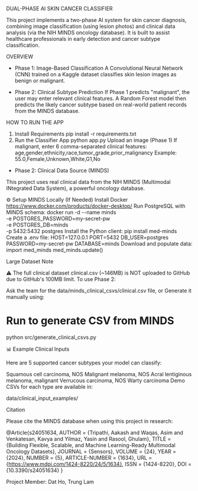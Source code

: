 DUAL-PHASE AI SKIN CANCER CLASSIFIER

This project implements a two-phase AI system for skin cancer diagnosis, combining image classification (using lesion photos) and clinical data analysis (via the NIH MINDS oncology database). It is built to assist healthcare professionals in early detection and cancer subtype classification.

OVERVIEW

- Phase 1: Image-Based Classification
A Convolutional Neural Network (CNN) trained on a Kaggle dataset classifies skin lesion images as benign or malignant.

- Phase 2: Clinical Subtype Prediction
If Phase 1 predicts "malignant", the user may enter relevant clinical features. A Random Forest model then predicts the likely cancer subtype based on real-world patient records from the MINDS database.

HOW TO RUN THE APP

 1. Install Requirements
pip install -r requirements.txt
 2. Run the Classifier App
python app.py
Upload an image (Phase 1)
If malignant, enter 6 comma-separated clinical features:
age,gender,ethnicity,race,tumor_grade,prior_malignancy
Example: 55.0,Female,Unknown,White,G1,No

- Phase 2: Clinical Data Source (MINDS)

This project uses real clinical data from the NIH MINDS (Multimodal INtegrated Data System), a powerful oncology database.

⚙️ Setup MINDS Locally (If Needed)
Install Docker
https://www.docker.com/products/docker-desktop/
Run PostgreSQL with MINDS schema:
docker run -d --name minds \
  -e POSTGRES_PASSWORD=my-secret-pw \
  -e POSTGRES_DB=minds \
  -p 5432:5432 postgres
Install the Python client:
pip install med-minds
Create a .env file:
HOST=127.0.0.1
PORT=5432
DB_USER=postgres
PASSWORD=my-secret-pw
DATABASE=minds
Download and populate data:
import med_minds
med_minds.update()

  Large Dataset Note

⚠️ The full clinical dataset clinical.csv (~146MB) is NOT uploaded to GitHub due to GitHub's 100MB limit.
To use Phase 2:

Ask the team for the data/minds_clinical_csvs/clinical.csv file, or
Generate it manually using:
# Run to generate CSV from MINDS
python src/generate_clinical_csvs.py

📊 Example Clinical Inputs

Here are 5 supported cancer subtypes your model can classify:

Squamous cell carcinoma, NOS
Malignant melanoma, NOS
Acral lentiginous melanoma, malignant
Verrucous carcinoma, NOS
Warty carcinoma
Demo CSVs for each type are available in:

data/clinical_input_examples/

 Citation

Please cite the MINDS database when using this project in research:

@Article{s24051634,
    AUTHOR = {Tripathi, Aakash and Waqas, Asim and Venkatesan, Kavya and Yilmaz, Yasin and Rasool, Ghulam},
    TITLE = {Building Flexible, Scalable, and Machine Learning-Ready Multimodal Oncology Datasets},
    JOURNAL = {Sensors},
    VOLUME = {24},
    YEAR = {2024},
    NUMBER = {5},
    ARTICLE-NUMBER = {1634},
    URL = {https://www.mdpi.com/1424-8220/24/5/1634},
    ISSN = {1424-8220},
    DOI = {10.3390/s24051634}
}

Project Member: Dat Ho, Trung Lam

